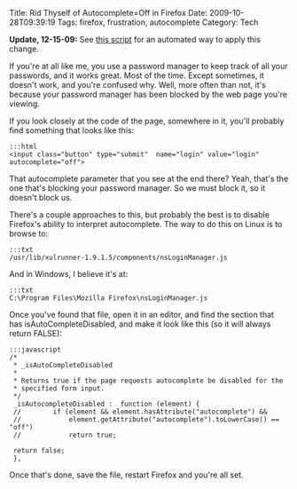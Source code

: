 Title: Rid Thyself of Autocomplete=Off in Firefox
Date: 2009-10-28T09:39:19
Tags: firefox, frustration, autocomplete
Category: Tech

<strong>Update, 12-15-09:</strong> See <a href="http://michaeljaylissner.com/blog/script-to-rid-thyself-of-autocomplete-in-firefox">this script</a> for an automated way to apply this change.

If you're at all like me, you use a password manager to keep track of all your passwords, and it works great. Most of the time. Except sometimes, it doesn't work, and you're confused why. Well, more often than not, it's because your password manager has been blocked by the web page you're viewing.

If you look closely at the code of the page, somewhere in it, you'll probably find something that looks like this:

    :::html
    <input class="button" type="submit"  name="login" value="login" autocomplete="off">


That autocomplete parameter that you see at the end there? Yeah, that's the one that's blocking your password manager. So we must block it, so it doesn't block us.

There's a couple approaches to this, but probably the best is to disable Firefox's ability to interpret autocomplete. The way to do this on Linux is to browse to:

    :::txt
    /usr/lib/xulrunner-1.9.1.5/components/nsLoginManager.js


And in Windows, I believe it's at:

    :::txt
    C:\Program Files\Mozilla Firefox\nsLoginManager.js


Once you've found that file, open it in an editor, and find the section that has isAutoCompleteDisabled, and make it look like this (so it will always return FALSE):

    :::javascript
    /*
     * _isAutoCompleteDisabled
     *
     * Returns true if the page requests autocomplete be disabled for the
     * specified form input.
     */
     _isAutocompleteDisabled :  function (element) {
     //        if (element && element.hasAttribute("autocomplete") &&
     //            element.getAttribute("autocomplete").toLowerCase() == "off")
     //            return true;

     return false;
     },

Once that's done, save the file, restart Firefox and you're all set.
